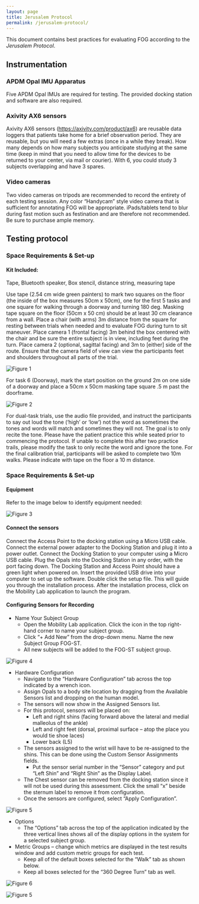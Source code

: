 ```yaml
---
layout: page
title: Jerusalem Protocol
permalink: /jerusalem-protocol/
---
```


This document contains best practices for evaluating FOG according to the *Jerusalem Protocol*.

## Instrumentation

### APDM Opal IMU Apparatus
Five APDM Opal IMUs are required for testing. The provided docking station and software are also required.

### Axivity AX6 sensors
Axivity AX6 sensors (https://axivity.com/product/ax6) are reusable data loggers that patients take home for a brief observation period. They are reusable, but you will need a few extras (once in a while they break). How many depends on how many subjects you anticipate studying at the same time (keep in mind that you need to allow time for the devices to be returned to your center, via mail or courier). With 6, you could study 3 subjects overlapping and have 3 spares.

### Video cameras
Two video cameras on tripods are recommended to record the entirety of each testing session. Any color “Handycam” style video camera that is sufficient for annotating FOG will be appropriate. iPads/tablets tend to blur during fast motion such as festination and are therefore not recommended. Be sure to purchase ample memory.

## Testing protocol

### Space Requirements & Set-up 

#### Kit Included:
Tape, Bluetooth speaker, Box stencil, distance string, measuring tape

Use tape (2.54 cm wide green painters) to mark two squares on the floor (the inside of the box measures 50cm x 50cm), one for the first 5 tasks and one square for walking through a doorway and turning 180 deg. Masking tape square on the floor (50cm x 50 cm) should be at least 30 cm clearance from a wall. Place a chair (with arms) 3m distance from the square for resting between trials when needed and to evaluate FOG during turn to sit maneuver. Place camera 1 (frontal facing) 3m behind the box centered with the chair and be sure the entire subject is in view, including feet during the turn. Place camera 2 (optional, sagittal facing) and 3m to [either] side of the route. Ensure that the camera field of view can view the participants feet and shoulders throughout all parts of the trial.

![Figure 1](images/jp-test-01.png)

For task 6 (Doorway), mark the start position on the ground 2m on one side of a doorway and place a 50cm x 50cm masking tape square .5 m past the doorframe.

![Figure 2](images/jp-test-02.png)

For dual-task trials, use the audio file provided, and instruct the participants to say out loud the tone (‘high’ or ‘low’) not the word as sometimes the tones and words will match and sometimes they will not. The goal is to only recite the tone. Please have the patient practice this while seated prior to commencing the protocol. If unable to complete this after two practice trails, please modify the task to only recite the word and ignore the tone. For the final calibration trial, participants will be asked to complete two 10m walks. Please indicate with tape on the floor a 10 m distance.

### Space Requirements & Set-up 

#### Equipment

Refer to the image below to identify equipment needed:

![Figure 3](images/jp-test-03.png)

#### Connect the sensors

Connect the Access Point to the docking station using a Micro USB cable. Connect the external power adapter to the Docking Station and plug it into a power outlet. Connect the Docking Station to your computer using a Micro USB cable. Plug the Opals into the Docking Station in any order, with the port facing down. The Docking Station and Access Point should have a green light when powered on. 
Insert the provided USB drive into your computer to set up the software. 
Double click the setup file. This will guide you through the installation process. After the installation process, click on the Mobility Lab application to launch the program. 

#### Configuring Sensors for Recording

- Name Your Subject Group
  - Open the Mobility Lab application. Click the icon in the top right-hand corner to name your subject group. 
  - Click “+ Add New” from the drop-down menu. Name the new Subject Group FOG-ST. 
  - All new subjects will be added to the FOG-ST subject group.
    
![Figure 4](images/jp-test-04.png)

- Hardware Configuration
  - Navigate to the “Hardware Configuration” tab across the top indicated by a wrench icon.
  - Assign Opals to a body site location by dragging from the Available Sensors list and dropping on the human model. 
  - The sensors will now show in the Assigned Sensors list. 
  - For this protocol, sensors will be placed on:
    -	Left and right shins (facing forward above the lateral and medial malleolus of the ankle)
    -	Left and right feet (dorsal, proximal surface – atop the place you would tie shoe laces)
    -	Lower back (L5)
  - The sensors assigned to the wrist will have to be re-assigned to the shins. This can be done using the Custom Sensor Assignments fields. 
    -	Put the sensor serial number in the “Sensor” category and put “Left Shin” and “Right Shin” as the Display Label. 
  -	The Chest sensor can be removed from the docking station since it will not be used during this assessment. Click the small “x” beside the sternum label to remove it from configuration. 
  -	Once the sensors are configured, select “Apply Configuration”. 

![Figure 5](images/jp-test-05.png)

- Options
  -	The “Options” tab across the top of the application indicated by the three vertical lines shows all of the display options in the system for a selected subject group. 
- Metric Groups – change which metrics are displayed in the test results window and add custom metric groups for each test.
  -	Keep all of the default boxes selected for the “Walk” tab as shown below.
  -	Keep all boxes selected for the “360 Degree Turn” tab as well. 

![Figure 6](images/jp-test-06.png)







![Figure 5](images/jp-test-05.png)

